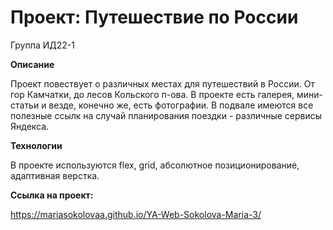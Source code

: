 # Проект: Путешествие по России

Группа ИД22-1


**Описание**

Проект повествует о различных местах для путешествий в России. От гор Камчатки, до лесов Кольского п-ова. В проекте есть галерея, мини-статьи и везде, конечно же, есть фотографии. В подвале имеются все полезные ссылк на случай планирования поездки - различные сервисы Яндекса.



**Технологии**

В проекте используются flex, grid, абсолютное позиционирование, адаптивная верстка.

**Ссылка на проект:**

https://mariasokolovaa.github.io/YA-Web-Sokolova-Maria-3/
